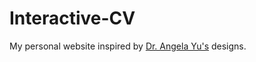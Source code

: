 # Interactive-CV
My personal website inspired by [Dr. Angela Yu's](https://www.udemy.com/user/4b4368a3-b5c8-4529-aa65-2056ec31f37e/) designs.
